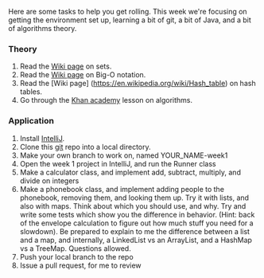 Here are some tasks to help you get rolling. This week we're focusing on getting the environment set up, learning a bit of git, a bit of Java, and a bit of algorithms theory.

### Theory
1. Read the [Wiki page](https://en.wikipedia.org/wiki/Set_(mathematics)) on sets.
2. Read the [Wiki page](https://en.wikipedia.org/wiki/Big_O_notation) on Big-O notation.
3. Read the [Wiki page] (https://en.wikipedia.org/wiki/Hash_table) on hash tables.
4. Go through the [Khan academy](https://www.khanacademy.org/computing/computer-science/algorithms) lesson on algorithms. 

### Application

1. Install [IntelliJ](https://www.jetbrains.com/idea/).
2. Clone this [git](https://git-scm.com/) repo into a local directory.
3. Make your own branch to work on, named YOUR_NAME-week1
3. Open the week 1 project in IntelliJ, and run the Runner class
4. Make a calculator class, and implement add, subtract, multiply, and divide on integers
5. Make a phonebook class, and implement adding people to the phonebook, removing them, and looking them up. Try it with lists, and also with maps. Think about which you should use, and why. Try and write some tests which show you the difference in behavior. (Hint: back of the envelope calculation to figure out how much stuff you need for a slowdown). Be prepared to explain to me the difference between a list and a map, and internally, a LinkedList vs an ArrayList, and a HashMap vs a TreeMap. Questions allowed.
6. Push your local branch to the repo
7. Issue a pull request, for me to review
